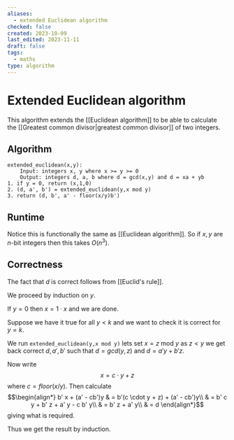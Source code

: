 ```yaml
---
aliases:
  - extended Euclidean algorithm
checked: false
created: 2023-10-09
last_edited: 2023-11-11
draft: false
tags:
  - maths
type: algorithm
---
```

# Extended Euclidean algorithm

This algorithm extends the [[Euclidean algorithm]] to be able to calculate the [[Greatest common divisor|greatest common divisor]] of two integers.

## Algorithm

```pseudocode
extended_euclidean(x,y):
	Input: integers x, y where x >= y >= 0
	Output: integers d, a, b where d = gcd(x,y) and d = xa + yb
1. if y = 0, return (x,1,0)
2. (d, a', b') = extended_euclidean(y,x mod y)
3. return (d, b', a' - floor(x/y)b')
```

## Runtime

Notice this is functionally the same as [[Euclidean algorithm]]. So if $x, y$ are $n$-bit integers then this takes $O(n^3)$.

## Correctness

The fact that $d$ is correct follows from [[Euclid's rule]].

We proceed by induction on $y$.

If $y = 0$ then $x = 1 \cdot x$ and we are done.

Suppose we have it true for all $y < k$ and we want to check it is correct for $y = k$.

We run `extended_euclidean(y,x mod y)` lets set $x = z$ mod $y$ as $z < y$ we get back correct $d, a', b'$ such that $d = gcd(y,z)$ and $d = a'y + b'z$.

Now write
$$x = c \cdot y + z$$
where $c = floor(x/y)$. Then calculate
$$\begin{align*} b' x + (a' - cb')y & = b'(c \cdot y + z) + (a' - cb')y\\
& = b' c y + b' z + a' y - c b' y\\
& = b' z + a' y\\
& = d \end{align*}$$
giving what is required.

Thus we get the result by induction.


